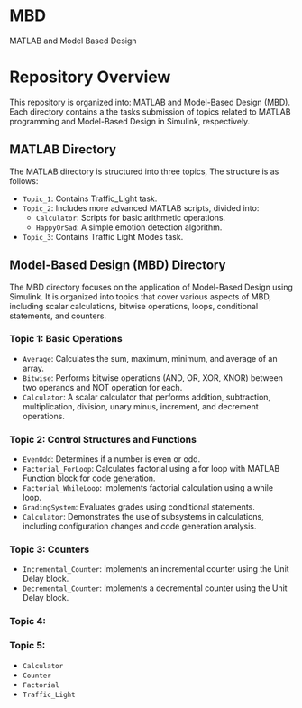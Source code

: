 # MBD
MATLAB and Model Based Design 

# Repository Overview

This repository is organized into: MATLAB and Model-Based Design (MBD). Each directory contains a the tasks submission of topics related to MATLAB programming and Model-Based Design in Simulink, respectively.

## MATLAB Directory

The MATLAB directory is structured into three topics, The structure is as follows:

- `Topic_1`: Contains Traffic_Light task.
- `Topic_2`: Includes more advanced MATLAB scripts, divided into:
  - `Calculator`: Scripts for basic arithmetic operations.
  - `HappyOrSad`: A simple emotion detection algorithm.
- `Topic_3`: Contains Traffic Light Modes task.

## Model-Based Design (MBD) Directory

The MBD directory focuses on the application of Model-Based Design using Simulink. It is organized into topics that cover various aspects of MBD, including scalar calculations, bitwise operations, loops, conditional statements, and counters.

### Topic 1: Basic Operations

- `Average`: Calculates the sum, maximum, minimum, and average of an array.
- `Bitwise`: Performs bitwise operations (AND, OR, XOR, XNOR) between two operands and NOT operation for each.
- `Calculator`: A scalar calculator that performs addition, subtraction, multiplication, division, unary minus, increment, and decrement operations.

### Topic 2: Control Structures and Functions

- `EvenOdd`: Determines if a number is even or odd.
- `Factorial_ForLoop`: Calculates factorial using a for loop with MATLAB Function block for code generation.
- `Factorial_WhileLoop`: Implements factorial calculation using a while loop.
- `GradingSystem`: Evaluates grades using conditional statements.
- `Calculator`: Demonstrates the use of subsystems in calculations, including configuration changes and code generation analysis.

### Topic 3: Counters

- `Incremental_Counter`: Implements an incremental counter using the Unit Delay block.
- `Decremental_Counter`: Implements a decremental counter using the Unit Delay block.

### Topic 4: 

### Topic 5: 

- `Calculator`
- `Counter`
- `Factorial`
- `Traffic_Light`
